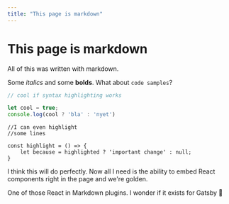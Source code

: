 ```yaml
---
title: "This page is markdown"
---
```


# This page is markdown

All of this was written with markdown.

Some *italics* and some **bolds**. What about `code samples`?

```javascript
// cool if syntax highlighting works

let cool = true;
console.log(cool ? 'bla' : 'nyet')
```

```javascript{4-5}
//I can even highlight
//some lines

const highlight = () => {
    let because = highlighted ? 'important change' : null;
}
```

I think this will do perfectly. Now all I need is the ability to embed
React components right in the page and we're golden.

One of those React in Markdown plugins. I wonder if it exists for
Gatsby 🤔
